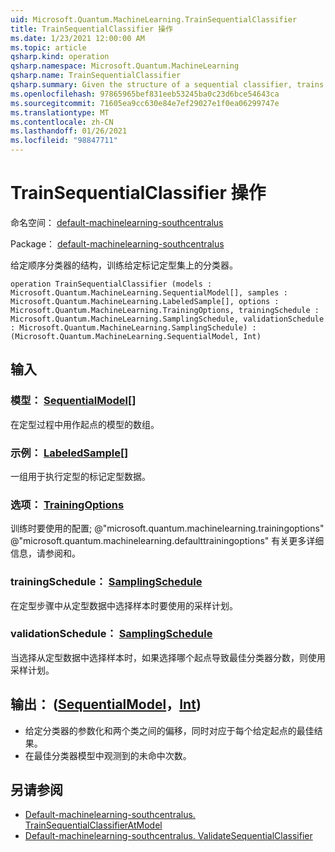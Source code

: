 ```yaml
---
uid: Microsoft.Quantum.MachineLearning.TrainSequentialClassifier
title: TrainSequentialClassifier 操作
ms.date: 1/23/2021 12:00:00 AM
ms.topic: article
qsharp.kind: operation
qsharp.namespace: Microsoft.Quantum.MachineLearning
qsharp.name: TrainSequentialClassifier
qsharp.summary: Given the structure of a sequential classifier, trains the classifier on a given labeled training set.
ms.openlocfilehash: 97865965bef831eeb53245ba0c23d6bce54643ca
ms.sourcegitcommit: 71605ea9cc630e84e7ef29027e1f0ea06299747e
ms.translationtype: MT
ms.contentlocale: zh-CN
ms.lasthandoff: 01/26/2021
ms.locfileid: "98847711"
---
```

# <a name="trainsequentialclassifier-operation"></a>TrainSequentialClassifier 操作

命名空间： [default-machinelearning-southcentralus](xref:Microsoft.Quantum.MachineLearning)

Package： [default-machinelearning-southcentralus](https://nuget.org/packages/Microsoft.Quantum.MachineLearning)


给定顺序分类器的结构，训练给定标记定型集上的分类器。

```qsharp
operation TrainSequentialClassifier (models : Microsoft.Quantum.MachineLearning.SequentialModel[], samples : Microsoft.Quantum.MachineLearning.LabeledSample[], options : Microsoft.Quantum.MachineLearning.TrainingOptions, trainingSchedule : Microsoft.Quantum.MachineLearning.SamplingSchedule, validationSchedule : Microsoft.Quantum.MachineLearning.SamplingSchedule) : (Microsoft.Quantum.MachineLearning.SequentialModel, Int)
```


## <a name="input"></a>输入

### <a name="models--sequentialmodel"></a>模型： [SequentialModel](xref:Microsoft.Quantum.MachineLearning.SequentialModel)[]

在定型过程中用作起点的模型的数组。


### <a name="samples--labeledsample"></a>示例： [LabeledSample](xref:Microsoft.Quantum.MachineLearning.LabeledSample)[]

一组用于执行定型的标记定型数据。


### <a name="options--trainingoptions"></a>选项： [TrainingOptions](xref:Microsoft.Quantum.MachineLearning.TrainingOptions)

训练时要使用的配置; @"microsoft.quantum.machinelearning.trainingoptions" @"microsoft.quantum.machinelearning.defaulttrainingoptions" 有关更多详细信息，请参阅和。


### <a name="trainingschedule--samplingschedule"></a>trainingSchedule： [SamplingSchedule](xref:Microsoft.Quantum.MachineLearning.SamplingSchedule)

在定型步骤中从定型数据中选择样本时要使用的采样计划。


### <a name="validationschedule--samplingschedule"></a>validationSchedule： [SamplingSchedule](xref:Microsoft.Quantum.MachineLearning.SamplingSchedule)

当选择从定型数据中选择样本时，如果选择哪个起点导致最佳分类器分数，则使用采样计划。



## <a name="output--sequentialmodelint"></a>输出： ([SequentialModel](xref:Microsoft.Quantum.MachineLearning.SequentialModel)，[Int](xref:microsoft.quantum.lang-ref.int)) 

- 给定分类器的参数化和两个类之间的偏移，同时对应于每个给定起点的最佳结果。
- 在最佳分类器模型中观测到的未命中次数。

## <a name="see-also"></a>另请参阅

- [Default-machinelearning-southcentralus. TrainSequentialClassifierAtModel](xref:Microsoft.Quantum.MachineLearning.TrainSequentialClassifierAtModel)
- [Default-machinelearning-southcentralus. ValidateSequentialClassifier](xref:Microsoft.Quantum.MachineLearning.ValidateSequentialClassifier)